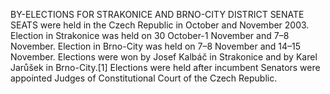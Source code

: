 BY-ELECTIONS FOR STRAKONICE AND BRNO-CITY DISTRICT SENATE SEATS were held in the Czech Republic in October and November 2003. Election in Strakonice was held on 30 October-1 November and 7–8 November. Election in Brno-City was held on 7–8 November and 14–15 November. Elections were won by Josef Kalbáč in Strakonice and by Karel Jarůšek in Brno-City.[1] Elections were held after incumbent Senators were appointed Judges of Constitutional Court of the Czech Republic.
